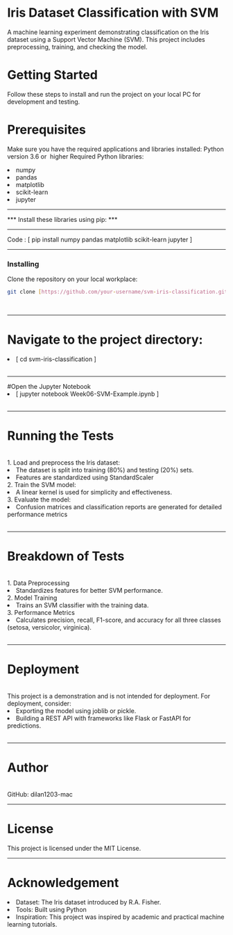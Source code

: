 # Iris Dataset Classification with SVM
A machine learning experiment demonstrating classification on the Iris dataset using a Support Vector Machine (SVM). This project includes preprocessing, training, and checking the model.
# Getting Started
Follow these steps to install and run the project on your local PC for development and testing.
# Prerequisites
Make sure you have the required applications and libraries installed:
Python version 3.6 or  higher
Required Python libraries:
<li>numpy</li>
<li>pandas</li>
<li>matplotlib</li>
<li>scikit-learn</li>
<li>jupyter</li>
<hr/>
<text>*** Install these libraries using pip: ***</text>
<hr/>
Code : [ pip install numpy pandas matplotlib scikit-learn jupyter ]
<br/>
<hr/>

### Installing
Clone the repository on your local workplace:
```bash
git clone [https://github.com/your-username/svm-iris-classification.git](https://github.com/dilan1203-mac/Python/tree/main) 
```
<br/>
<hr/>

# Navigate to the project directory:
<li>[ cd svm-iris-classification ]</li>
<br/>
<hr/>
#Open the Jupyter Notebook
<li>[ jupyter notebook Week06-SVM-Example.ipynb ]</li>
<br/>
<hr/>

# Running the Tests
<br/>
1. Load and preprocess the Iris dataset:
  <li>The dataset is split into training (80%) and testing (20%) sets.</li>
  <li>Features are standardized using StandardScaler</li>
2. Train the SVM model:
  <li>A linear kernel is used for simplicity and effectiveness.</li>
3. Evaluate the model:
<li>Confusion matrices and classification reports are generated for detailed performance metrics</li>
<br/>
<hr/>

# Breakdown of Tests
<br/>
1. Data Preprocessing
<li>Standardizes features for better SVM performance.</li>
2. Model Training
<li>Trains an SVM classifier with the training data.</li>
3. Performance Metrics
<li>Calculates precision, recall, F1-score, and accuracy for all three classes (setosa, versicolor, virginica).</li>
<br/>
<hr/>

# Deployment
<br/>
This project is a demonstration and is not intended for deployment. For deployment, consider:
<li>Exporting the model using joblib or pickle.</li>
<li>Building a REST API with frameworks like Flask or FastAPI for predictions.</li>
<br/>
<hr/>

# Author
<br/>
GitHub: dilan1203-mac
<br/>
<hr/>

# License
This project is licensed under the MIT License.
<br/>
<hr/>

# Acknowledgement
<li>Dataset: The Iris dataset introduced by R.A. Fisher.</li>
<li>Tools: Built using Python </li>
<li>Inspiration: This project was inspired by academic and practical machine learning tutorials.</li>
